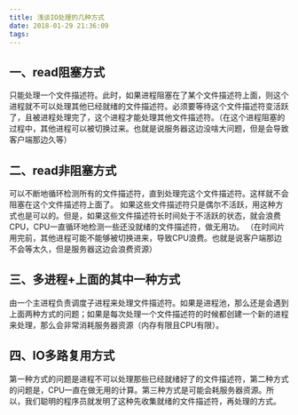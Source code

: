```yaml
---
title: 浅谈IO处理的几种方式
date: 2018-01-29 21:36:09
tags:
---
```


## 一、read阻塞方式

只能处理一个文件描述符。此时，如果进程阻塞在了某个文件描述符上面，则这个进程就不可以处理其他已经就绪的文件描述符。必须要等待这个文件描述符变活跃了，且被进程处理完了，这个进程才能处理其他文件描述符。（在这个进程阻塞的过程中，其他进程可以被切换过来。也就是说服务器这边没啥大问题，但是会导致客户端那边久等）

## 二、read非阻塞方式

可以不断地循环检测所有的文件描述符，直到处理完这个文件描述符。这样就不会阻塞在这个文件描述符上面了。
如果这些文件描述符只是偶尔不活跃，用这种方式也是可以的。但是，如果这些文件描述符长时间处于不活跃的状态，就会浪费CPU，CPU一直循环地检测一些还没就绪的文件描述符，做无用功。
（在时间片用完前，其他进程可能不能够被切换进来，导致CPU浪费。也就是说客户端那边不会等太久，但是服务器这边会浪费资源）

## 三、多进程+上面的其中一种方式

由一个主进程负责调度子进程来处理文件描述符。如果是进程池，那么还是会遇到上面两种方式的问题；如果是每次处理一个文件描述符的时候都创建一个新的进程来处理，那么会非常消耗服务器资源（内存有限且CPU有限）。

## 四、IO多路复用方式

第一种方式的问题是进程不可以处理那些已经就绪好了的文件描述符，第二种方式的问题是，CPU一直在做无用的计算。第三种方式是可能会耗服务器资源。所以，我们聪明的程序员就发明了这种先收集就绪的文件描述符，再处理的方式。